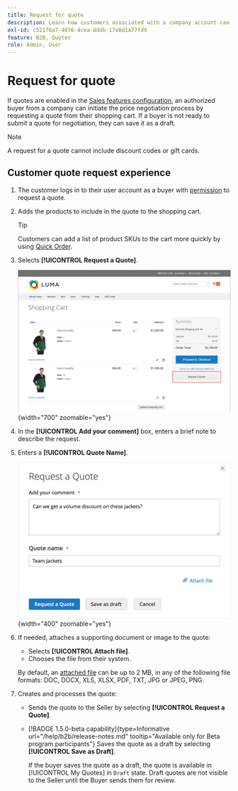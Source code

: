 ```yaml
---
title: Request for quote
description: Learn how customers associated with a company account can submit a request for a quote.
exl-id: c52176a7-4076-4cea-8ddb-17e0d1a77fd9
feature: B2B, Quotes
role: Admin, User
---
```

# Request for quote

If quotes are enabled in the [Sales features configuration](configure-quotes.md), an authorized buyer from a company can initiate the price negotiation process by requesting a quote from their shopping cart. If a buyer is not ready to submit a quote for negotiation, they can save it as a draft.

>[!NOTE]
>
>A request for a quote cannot include discount codes or gift cards.

## Customer quote request experience

1. The customer logs in to their user account as a buyer with [permission](account-company-roles-permissions.md) to request a quote.

1. Adds the products to include in the quote to the shopping cart.
 
   >[!TIP]
   > 
   >Customers can add a list of product SKUs to the cart more quickly by using [Quick Order](quick-order.md).

1. Selects **[!UICONTROL Request a Quote]**.

   ![Requesting a quote from the shopping cart](./assets/quote-request-from-cart.png){width="700" zoomable="yes"}

1. In the **[!UICONTROL Add your comment]** box, enters a brief note to describe the request.

1. Enters a **[!UICONTROL Quote Name]**.

   ![Entering the quote comments and name](./assets/quote-request-from-cart-name-comments.png){width="400" zoomable="yes"}

1. If needed, attaches a supporting document or image to the quote:

   - Selects **[!UICONTROL Attach file]**.
   - Chooses the file from their system.

   By default, an [attached file](configure-quotes.md) can be up to 2 MB, in any of the following file formats: DOC, DOCX, XLS, XLSX, PDF, TXT, JPG or JPEG, PNG.

1. Creates and processes the quote:

   - Sends the quote to the Seller by selecting **[!UICONTROL Request a Quote]**.
   - [!BADGE 1.5.0-beta capability]{type=Informative url="/help/b2b/release-notes.md" tooltip="Available only for Beta program participants"} Saves the quote as a draft by selecting **[!UICONTROL Save as Draft]**.

     If the buyer saves the quote as a draft, the quote is available in [!UICONTROL My Quotes] in `Draft` state. Draft quotes are not visible to the Seller until the Buyer sends them for review.
